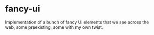 # fancy-ui
Implementation of a bunch of fancy UI elements that we see across the web, some preexisting, some with my own twist.
